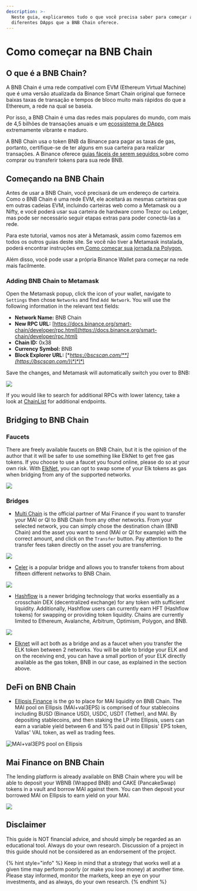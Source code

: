 ```yaml
---
description: >-
  Neste guia, explicaremos tudo o que você precisa saber para começar a usar os
  diferentes DApps que a BNB Chain oferece.
---
```


# Como começar na BNB Chain

## O que é a BNB Chain?

A BNB Chain é uma rede compatível com EVM (Ethereum Virtual Machine) que é uma versão atualizada da Binance Smart Chain original que fornece baixas taxas de transação e tempos de bloco muito mais rápidos do que a Ethereum, a rede na qual se baseia.

Por isso, a BNB Chain é uma das redes mais populares do mundo, com mais de 4,5 bilhões de transações anuais e um [ecossistema de DApps](https://dappbay.bnbchain.org/) extremamente vibrante e maduro.

A BNB Chain usa o token BNB da Binance para pagar as taxas de gas, portanto, certifique-se de ter alguns em sua carteira para realizar transações. A Binance oferece [guias fáceis de serem seguidos ](https://www.binance.com/en/support/faq/85a1c394ac1d489fb0bfac0ef2fceafd)sobre como comprar ou transferir tokens para sua rede BNB.

## Começando na BNB Chain

Antes de usar a BNB Chain, você precisará de um endereço de carteira. Como o BNB Chain é uma rede EVM, ele aceitará as mesmas carteiras que em outras cadeias EVM, incluindo carteiras web como a Metamask ou a Nifty, e você poderá usar sua carteira de hardware como Trezor ou Ledger, mas pode ser necessário seguir etapas extras para poder conectá-las a rede.

Para este tutorial, vamos nos ater à Metamask, assim como fazemos em todos os outros guias deste site. Se você não tiver a Metamask instalada, poderá encontrar instruções em[ Como começar sua jornada na Polygon.](../polygon/how-to-get-started-on-polygon.md)

Além disso, você pode usar a própria Binance Wallet para começar na rede mais facilmente.

### Adding BNB Chain to Metamask

Open the Metamask popup, click the icon of your wallet, navigate to `Settings` then chose `Networks` and find `Add Network`. You will use the following information in the relevant text fields:

* **Network Name:** BNB Chain
* **New RPC URL:** [https://docs.binance.org/smart-chain/developer/rpc.html](https://docs.binance.org/smart-chain/developer/rpc.html)
* **Chain ID:** 0x38
* **Currency Symbol:** BNB
* **Block Explorer URL:** [**https://bscscan.com/**](https://bscscan.com/)\*\*\*\*

Save the changes, and Metamask will automatically switch you over to BNB:

![](<../../.gitbook/assets/Screen Shot 2022-06-18 at 11.28.44 AM.png>)

If you would like to search for additional RPCs with lower latency, take a look at [ChainList](https://chainlist.org/) for additional endpoints.

## Bridging to BNB Chain

### Faucets

There are freely available faucets on BNB Chain, but it is the opinion of the author that it will be safer to use something like ElkNet to get free gas tokens. If you choose to use a faucet you found online, please do so at your own risk. With [ElkNet](https://app.elk.finance/#/elknet), you can opt to swap some of your Elk tokens as gas when bridging from any of the supported networks.

![](<../../.gitbook/assets/Screen Shot 2022-06-18 at 11.29.50 AM.png>)

### Bridges

* [Multi Chain](https://app.multichain.org/#/router) is the official partner of Mai Finance if you want to transfer your MAI or QI to BNB Chain from any other networks. From your selected network, you can simply chose the destination chain (BNB Chain) and the asset you want to send (MAI or QI for example) with the correct amount, and click on the `Transfer` button. Pay attention to the transfer fees taken directly on the asset you are transferring.

![](<../../.gitbook/assets/Screen Shot 2022-06-18 at 11.32.07 AM.png>)

* [Celer](https://cbridge.celer.network/#/transfer) is a popular bridge and allows you to transfer tokens from about fifteen different networks to BNB Chain.

![](<../../.gitbook/assets/Screen Shot 2022-06-18 at 11.31.15 AM.png>)

* [Hashflow](https://app.hashflow.com/) is a newer bridging technology that works essentially as a crosschain DEX (decentralized exchange) for any token with sufficient liquidity. Additionally, Hashflow users can currently earn HFT (Hashflow tokens) for swapping or providing token liquidity. Chains are currently limited to Ethereum, Avalanche, Arbitrum, Optimism, Polygon, and BNB.

![](<../../.gitbook/assets/Screen Shot 2022-06-18 at 11.33.51 AM.png>)

* [Elknet](https://app.elk.finance/#/elknet) will act both as a bridge and as a faucet when you transfer the ELK token between 2 networks. You will be able to bridge your ELK and on the receiving end, you can have a small portion of your ELK directly available as the gas token, BNB in our case, as explained in the section above.

## DeFi on BNB Chain

* [Ellipsis Finance](https://ellipsis.finance/pool/0x68354c6E8Bbd020F9dE81EAf57ea5424ba9ef322) is the go to place for MAI liquidity on BNB Chain. The MAI pool on Ellipsis (MAI+val3EPS) is comprised of four stablecoins including BUSD (Binance USD), USDC, USDT (Tether), and MAI. By depositing stablecoins, and then staking the LP into Ellipsis, users can earn a variable yield between 6 and 15% paid out in Ellipsis' EPS token, Vallas' VAL token, as well as trading fees.

![MAI+val3EPS pool on Ellipsis](<../../.gitbook/assets/Screen Shot 2022-06-18 at 11.07.42 AM.png>)

## Mai Finance on BNB Chain

The lending platform is already available on BNB Chain where you will be able to deposit your WBNB (Wrapped BNB) and CAKE (PancakeSwap) tokens in a vault and borrow MAI against them. You can then deposit your borrowed MAI on Ellipsis to earn yield on your MAI.

![](<../../.gitbook/assets/Screen Shot 2022-06-18 at 11.11.26 AM.png>)

## Disclaimer

This guide is NOT financial advice, and should simply be regarded as an educational tool. Always do your own research. Discussion of a project in this guide should not be considered as an endorsement of the project.

{% hint style="info" %}
Keep in mind that a strategy that works well at a given time may perform poorly (or make you lose money) at another time. Please stay informed, monitor the markets, keep an eye on your investments, and as always, do your own research.
{% endhint %}
